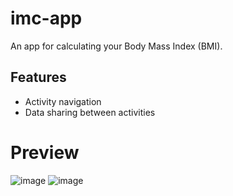 # imc-app

An app for calculating your Body Mass Index (BMI).

## Features

- Activity navigation
- Data sharing between activities

# Preview

![image](https://github.com/user-attachments/assets/30836ae2-2a68-442e-9dbf-95f1e9ad2857)
![image](https://github.com/user-attachments/assets/4255619d-635e-4d51-9cfa-4c8232dc2f3f)

